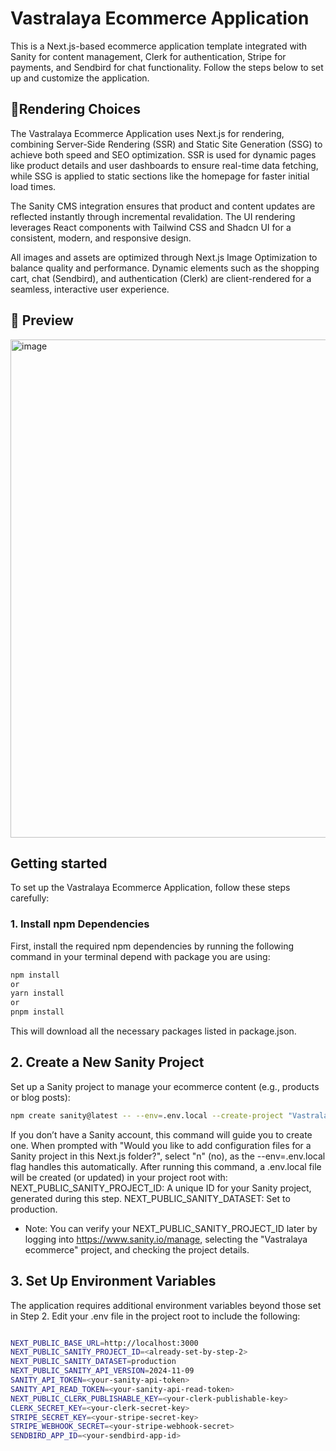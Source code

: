 # Vastralaya Ecommerce Application

This is a Next.js-based ecommerce application template integrated with Sanity for content management, Clerk for authentication, Stripe for payments, and Sendbird for chat functionality.
Follow the steps below to set up and customize the application.

## 🔗Rendering Choices

The Vastralaya Ecommerce Application uses Next.js for rendering, combining Server-Side Rendering (SSR) and Static Site Generation (SSG) to achieve both speed and SEO optimization. SSR is used for dynamic pages like product details and user dashboards to ensure real-time data fetching, while SSG is applied to static sections like the homepage for faster initial load times.

The Sanity CMS integration ensures that product and content updates are reflected instantly through incremental revalidation. The UI rendering leverages React components with Tailwind CSS and Shadcn UI for a consistent, modern, and responsive design.

All images and assets are optimized through Next.js Image Optimization to balance quality and performance. Dynamic elements such as the shopping cart, chat (Sendbird), and authentication (Clerk) are client-rendered for a seamless, interactive user experience.

## 🔗 Preview

<img width="1471" height="797" alt="image" src="https://github.com/user-attachments/assets/d08eed94-1619-45e4-97cf-6b127b589962" />


## Getting started

To set up the Vastralaya Ecommerce Application, follow these steps carefully:

### 1. Install npm Dependencies

First, install the required npm dependencies by running the following command in your terminal depend with package you are using:

```bash
npm install
or
yarn install
or
pnpm install
```

This will download all the necessary packages listed in package.json.

## 2. Create a New Sanity Project

Set up a Sanity project to manage your ecommerce content (e.g., products or blog posts):

```bash
npm create sanity@latest -- --env=.env.local --create-project "Vastralaya ecommerce" --dataset production
```

If you don’t have a Sanity account, this command will guide you to create one.
When prompted with "Would you like to add configuration files for a Sanity project in this Next.js folder?", select "n" (no), as the --env=.env.local flag handles this automatically.
After running this command, a .env.local file will be created (or updated) in your project root with:
NEXT_PUBLIC_SANITY_PROJECT_ID: A unique ID for your Sanity project, generated during this step.
NEXT_PUBLIC_SANITY_DATASET: Set to production.

- Note: You can verify your NEXT_PUBLIC_SANITY_PROJECT_ID later by logging into https://www.sanity.io/manage, selecting the "Vastralaya ecommerce" project, and checking the project details.

## 3. Set Up Environment Variables

The application requires additional environment variables beyond those set in Step 2. Edit your .env file in the project root to include the following:

```bash

NEXT_PUBLIC_BASE_URL=http://localhost:3000
NEXT_PUBLIC_SANITY_PROJECT_ID=<already-set-by-step-2>
NEXT_PUBLIC_SANITY_DATASET=production
NEXT_PUBLIC_SANITY_API_VERSION=2024-11-09
SANITY_API_TOKEN=<your-sanity-api-token>
SANITY_API_READ_TOKEN=<your-sanity-api-read-token>
NEXT_PUBLIC_CLERK_PUBLISHABLE_KEY=<your-clerk-publishable-key>
CLERK_SECRET_KEY=<your-clerk-secret-key>
STRIPE_SECRET_KEY=<your-stripe-secret-key>
STRIPE_WEBHOOK_SECRET=<your-stripe-webhook-secret>
SENDBIRD_APP_ID=<your-sendbird-app-id>

```

